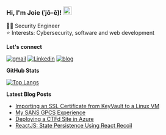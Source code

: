 ### Hi, I'm Joie (ˈjō-ē)! <img src="https://raw.githubusercontent.com/MartinHeinz/MartinHeinz/master/wave.gif" width="22px" height="22px">

👨‍💻  Security Engineer <br/>
⭐️  Interests: Cybersecurity, software and web development

**Let's connect**

[![gmail](https://img.shields.io/badge/gmail-EA4335?style=for-the-badge&logo=gmail&logoColor=white)][email]
[![Linkedin](https://img.shields.io/badge/Linkedin-0A66C2?style=for-the-badge&logo=linkedin)][linkedin]
[![blog](https://img.shields.io/badge/blog-000000?style=for-the-badge&logo=vercel&logoColor=white)][website]

**GitHub Stats**

[![Top Langs](https://github-readme-stats-git-masterrstaa-rickstaa.vercel.app/api/top-langs/?username=joiellantero&layout=compact&theme=ayu-mirage&hide_border=true&langs_count=8)](https://github.com/anuraghazra/github-readme-stats)

**Latest Blog Posts**

<!-- BLOG-POST-LIST:START -->
- [Importing an SSL Certificate from KeyVault to a Linux VM](https://joiellantero.com/importing-ssl-cert-from-key-vault-to-a-linux-vm)
- [My SANS GPCS Experience](https://joiellantero.com/my-sans-gpcs-experience)
- [Deploying a CTFd Site in Azure](https://joiellantero.com/deploying-a-ctfd-site-azure)
- [ReactJS: State Persistence Using React Recoil](https://joiellantero.com/reactjs-state-persistence-using-react-recoil)
<!-- BLOG-POST-LIST:END -->

[website]: https://joiellantero.com
[linkedin]: https://www.linkedin.com/in/joiellantero/
[email]: mailto:jatllantero@gmail.com
